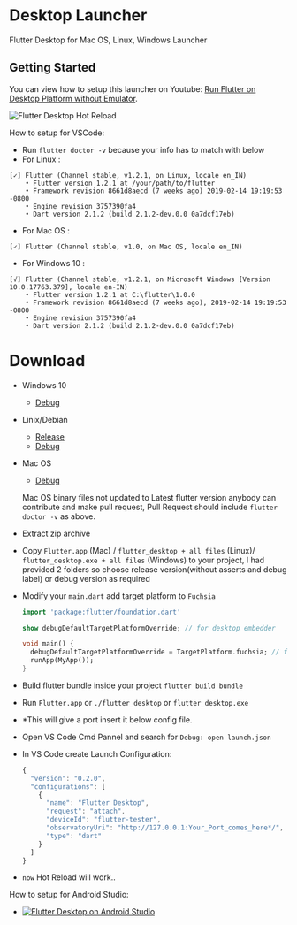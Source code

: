 # Desktop Launcher

Flutter Desktop for Mac OS, Linux, Windows Launcher

## Getting Started

You can view how to setup this launcher on Youtube: [Run Flutter on Desktop Platform without Emulator](https://www.youtube.com/watch?v=QFD2r4C3fHs).

![Flutter Desktop Hot Reload](https://github.com/canewsin/flutter_desktop_launcher/blob/master/demo.gif)

How to setup for VSCode:
- Run   ```flutter doctor -v``` because your info has to match with below 
 - For Linux : 
```
[✓] Flutter (Channel stable, v1.2.1, on Linux, locale en_IN)
    • Flutter version 1.2.1 at /your/path/to/flutter
    • Framework revision 8661d8aecd (7 weeks ago) 2019-02-14 19:19:53 -0800
    • Engine revision 3757390fa4
    • Dart version 2.1.2 (build 2.1.2-dev.0.0 0a7dcf17eb)

```
 - For Mac OS : 
```
[✓] Flutter (Channel stable, v1.0, on Mac OS, locale en_IN)
```

 - For Windows 10 : 
```
[√] Flutter (Channel stable, v1.2.1, on Microsoft Windows [Version 10.0.17763.379], locale en-IN)
    • Flutter version 1.2.1 at C:\flutter\1.0.0
    • Framework revision 8661d8aecd (7 weeks ago), 2019-02-14 19:19:53 -0800
    • Engine revision 3757390fa4
    • Dart version 2.1.2 (build 2.1.2-dev.0.0 0a7dcf17eb)
```

# Download

- Windows 10  
   - [Debug](https://github.com/canewsin/flutter_desktop_launcher/raw/master/v1.2.1/flutter_desktop_windows_debug.zip)

- Linix/Debian  
   - [Release](https://github.com/canewsin/flutter_desktop_launcher/raw/master/v1.2.1/flutter_desktop_linux_release.zip)  
   - [Debug](https://github.com/canewsin/flutter_desktop_launcher/raw/master/v1.2.1/flutter_desktop_linux_debug.zip)
  
- Mac OS  
   - [Debug](https://github.com/canewsin/flutter_desktop_launcher/raw/master/v1.0.0/macos_launcher.zip)    

   Mac OS binary files not updated to Latest flutter version anybody can contribute and make pull request, Pull Request should include ``` flutter doctor -v ``` as above.
- Extract zip archive
- Copy `Flutter.app` (Mac) / `flutter_desktop + all files` (Linux)/ `flutter_desktop.exe + all files` (Windows) to your project, I had provided 2 folders so choose release version(without asserts and debug label) or debug version as required
- Modify your `main.dart` add target platform to `Fuchsia`

  ```dart
  import 'package:flutter/foundation.dart'

  show debugDefaultTargetPlatformOverride; // for desktop embedder

  void main() {
    debugDefaultTargetPlatformOverride = TargetPlatform.fuchsia; // for desktop embedder
    runApp(MyApp());
  }
  ```

- Build flutter bundle inside your project `flutter build bundle`
- Run `Flutter.app` or `./flutter_desktop` or `flutter_desktop.exe`
- *This will give a port insert it below config file.
- Open VS Code Cmd Pannel and search for `Debug: open launch.json`
- In VS Code create Launch Configuration:
  ```javascript
  {
    "version": "0.2.0",
    "configurations": [
      {
        "name": "Flutter Desktop",
        "request": "attach",
        "deviceId": "flutter-tester",
        "observatoryUri": "http://127.0.0.1:Your_Port_comes_here*/",
        "type": "dart"
      }
    ]
  }
  ```
- ` now ` Hot Reload  will work..

How to setup for Android Studio:
- [![Flutter Desktop on Android Studio](https://img.youtube.com/vi/imgl0GTopYM/0.jpg)](https://www.youtube.com/watch?v=imgl0GTopYM)
